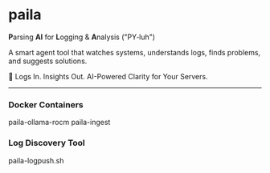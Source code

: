 # paila
 **P**arsing **AI** for **L**ogging & **A**nalysis ("PY‑luh")

A smart agent tool that watches systems, understands logs, finds problems, and suggests solutions.

🧠  Logs In. Insights Out.  AI-Powered Clarity for Your Servers.

---



### Docker Containers
paila-ollama-rocm
paila-ingest



### Log Discovery Tool
paila-logpush.sh



